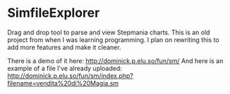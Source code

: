 # SimfileExplorer
Drag and drop tool to parse and view Stepmania charts. This is an old project from when I was learning programming. I plan on rewriting this to add more features and make it cleaner.


There is a demo of it here: http://dominick.p.elu.so/fun/sm/
And here is an example of a file I've already uploaded: http://dominick.p.elu.so/fun/sm/index.php?filename=vendita%20di%20Magia.sm
